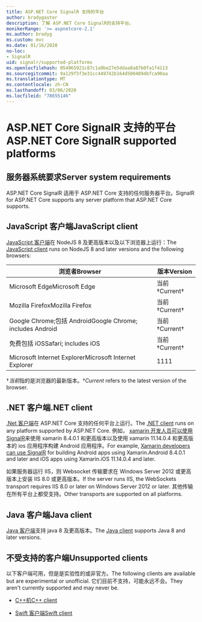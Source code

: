 ```yaml
---
title: ASP.NET Core SignalR 支持的平台
author: bradygaster
description: 了解 ASP.NET Core SignalR的支持平台。
monikerRange: '>= aspnetcore-2.1'
ms.author: bradyg
ms.custom: mvc
ms.date: 01/16/2020
no-loc:
- SignalR
uid: signalr/supported-platforms
ms.openlocfilehash: 054965921c87c1a9be27e5ddaa8a87b0fa1f4113
ms.sourcegitcommit: 9a129f5f3e31cc449742b164d5004894bfca90aa
ms.translationtype: MT
ms.contentlocale: zh-CN
ms.lasthandoff: 03/06/2020
ms.locfileid: "78655146"
---
```

# <a name="aspnet-core-signalr-supported-platforms"></a><span data-ttu-id="97c8e-103">ASP.NET Core SignalR 支持的平台</span><span class="sxs-lookup"><span data-stu-id="97c8e-103">ASP.NET Core SignalR supported platforms</span></span>

## <a name="server-system-requirements"></a><span data-ttu-id="97c8e-104">服务器系统要求</span><span class="sxs-lookup"><span data-stu-id="97c8e-104">Server system requirements</span></span>

<span data-ttu-id="97c8e-105">ASP.NET Core SignalR 适用于 ASP.NET Core 支持的任何服务器平台。</span><span class="sxs-lookup"><span data-stu-id="97c8e-105">SignalR for ASP.NET Core supports any server platform that ASP.NET Core supports.</span></span>

## <a name="javascript-client"></a><span data-ttu-id="97c8e-106">JavaScript 客户端</span><span class="sxs-lookup"><span data-stu-id="97c8e-106">JavaScript client</span></span>

<span data-ttu-id="97c8e-107">[JavaScript 客户端](xref:signalr/javascript-client)在 NodeJS 8 及更高版本以及以下浏览器上运行：</span><span class="sxs-lookup"><span data-stu-id="97c8e-107">The [JavaScript client](xref:signalr/javascript-client) runs on NodeJS 8 and later versions and the following browsers:</span></span>

| <span data-ttu-id="97c8e-108">浏览者</span><span class="sxs-lookup"><span data-stu-id="97c8e-108">Browser</span></span>                         | <span data-ttu-id="97c8e-109">版本</span><span class="sxs-lookup"><span data-stu-id="97c8e-109">Version</span></span>         |
| ------------------------------- | --------------- |
| <span data-ttu-id="97c8e-110">Microsoft Edge</span><span class="sxs-lookup"><span data-stu-id="97c8e-110">Microsoft Edge</span></span>                  | <span data-ttu-id="97c8e-111">当前&dagger;</span><span class="sxs-lookup"><span data-stu-id="97c8e-111">Current&dagger;</span></span> |
| <span data-ttu-id="97c8e-112">Mozilla Firefox</span><span class="sxs-lookup"><span data-stu-id="97c8e-112">Mozilla Firefox</span></span>                 | <span data-ttu-id="97c8e-113">当前&dagger;</span><span class="sxs-lookup"><span data-stu-id="97c8e-113">Current&dagger;</span></span> |
| <span data-ttu-id="97c8e-114">Google Chrome;包括 Android</span><span class="sxs-lookup"><span data-stu-id="97c8e-114">Google Chrome; includes Android</span></span> | <span data-ttu-id="97c8e-115">当前&dagger;</span><span class="sxs-lookup"><span data-stu-id="97c8e-115">Current&dagger;</span></span> |
| <span data-ttu-id="97c8e-116">免费包括 iOS</span><span class="sxs-lookup"><span data-stu-id="97c8e-116">Safari; includes iOS</span></span>            | <span data-ttu-id="97c8e-117">当前&dagger;</span><span class="sxs-lookup"><span data-stu-id="97c8e-117">Current&dagger;</span></span> |
| <span data-ttu-id="97c8e-118">Microsoft Internet Explorer</span><span class="sxs-lookup"><span data-stu-id="97c8e-118">Microsoft Internet Explorer</span></span>     | <span data-ttu-id="97c8e-119">11</span><span class="sxs-lookup"><span data-stu-id="97c8e-119">11</span></span>              |

<span data-ttu-id="97c8e-120">&dagger;*当前*指的是浏览器的最新版本。</span><span class="sxs-lookup"><span data-stu-id="97c8e-120">&dagger;*Current* refers to the latest version of the browser.</span></span>

## <a name="net-client"></a><span data-ttu-id="97c8e-121">.NET 客户端</span><span class="sxs-lookup"><span data-stu-id="97c8e-121">.NET client</span></span>

<span data-ttu-id="97c8e-122">[.Net 客户端](xref:signalr/dotnet-client)在 ASP.NET Core 支持的任何平台上运行。</span><span class="sxs-lookup"><span data-stu-id="97c8e-122">The [.NET client](xref:signalr/dotnet-client) runs on any platform supported by ASP.NET Core.</span></span> <span data-ttu-id="97c8e-123">例如， [xamarin 开发人员可以使用 SignalR](https://github.com/aspnet/Announcements/issues/305)来使用 xamarin 8.4.0.1 和更高版本以及使用 xamarin 11.14.0.4 和更高版本的 ios 应用程序构建 Android 应用程序。</span><span class="sxs-lookup"><span data-stu-id="97c8e-123">For example, [Xamarin developers can use SignalR](https://github.com/aspnet/Announcements/issues/305) for building Android apps using Xamarin.Android 8.4.0.1 and later and iOS apps using Xamarin.iOS 11.14.0.4 and later.</span></span>

<span data-ttu-id="97c8e-124">如果服务器运行 IIS，则 Websocket 传输要求在 Windows Server 2012 或更高版本上安装 IIS 8.0 或更高版本。</span><span class="sxs-lookup"><span data-stu-id="97c8e-124">If the server runs IIS, the WebSockets transport requires IIS 8.0 or later on Windows Server 2012 or later.</span></span> <span data-ttu-id="97c8e-125">其他传输在所有平台上都受支持。</span><span class="sxs-lookup"><span data-stu-id="97c8e-125">Other transports are supported on all platforms.</span></span>

## <a name="java-client"></a><span data-ttu-id="97c8e-126">Java 客户端</span><span class="sxs-lookup"><span data-stu-id="97c8e-126">Java client</span></span>

<span data-ttu-id="97c8e-127">[Java 客户端](xref:signalr/java-client)支持 java 8 及更高版本。</span><span class="sxs-lookup"><span data-stu-id="97c8e-127">The [Java client](xref:signalr/java-client) supports Java 8 and later versions.</span></span>

## <a name="unsupported-clients"></a><span data-ttu-id="97c8e-128">不受支持的客户端</span><span class="sxs-lookup"><span data-stu-id="97c8e-128">Unsupported clients</span></span>

<span data-ttu-id="97c8e-129">以下客户端可用，但是是实验性的或非官方。</span><span class="sxs-lookup"><span data-stu-id="97c8e-129">The following clients are available but are experimental or unofficial.</span></span> <span data-ttu-id="97c8e-130">它们目前不支持，可能永远不会。</span><span class="sxs-lookup"><span data-stu-id="97c8e-130">They aren't currently supported and may never be.</span></span>

* <span data-ttu-id="97c8e-131">[C++机](https://github.com/aspnet/SignalR-Client-Cpp)</span><span class="sxs-lookup"><span data-stu-id="97c8e-131">[C++ client](https://github.com/aspnet/SignalR-Client-Cpp)</span></span>

* <span data-ttu-id="97c8e-132">[Swift 客户端](https://github.com/moozzyk/SignalR-Client-Swift)</span><span class="sxs-lookup"><span data-stu-id="97c8e-132">[Swift client](https://github.com/moozzyk/SignalR-Client-Swift)</span></span>
